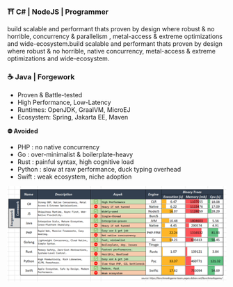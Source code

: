 ### ⛩️ C# | NodeJS | Programmer

build scalable and performant thats proven by design where robust & no horrible, concurrency & parallelism , metal-access & extreme optimizations and wide-ecosystem.build scalable and performant thats proven by design where robust & no horrible, native concurrency, metal-access & extreme optimizations and wide-ecosystem.

### ☕ Java | Forgework

- Proven & Battle-tested
- High Performance, Low-Latency
- Runtimes: OpenJDK, GraalVM, MicroEJ
- Ecosystem: Spring, Jakarta EE, Maven

**⛔ Avoided**

- PHP : no native concurrency
- Go : over-minimalist & boilerplate-heavy
- Rust : painful syntax, high cognitive load
- Python : slow at raw performance, duck typing overhead
- Swift : weak ecosystem, niche adoption

![1757070621163](images/README/1757070621163.png)
